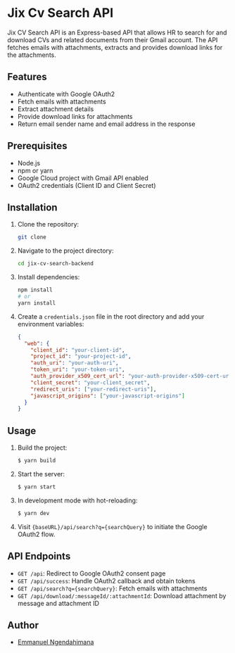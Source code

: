 # Jix Cv Search API

Jix CV Search API is an Express-based API that allows HR to search for and download CVs and related documents from their Gmail account. The API fetches emails with attachments, extracts and provides download links for the attachments.

## Features

- Authenticate with Google OAuth2
- Fetch emails with attachments
- Extract attachment details
- Provide download links for attachments
- Return email sender name and email address in the response

## Prerequisites

- Node.js
- npm or yarn
- Google Cloud project with Gmail API enabled
- OAuth2 credentials (Client ID and Client Secret)

## Installation

1. Clone the repository:

   ```bash
   git clone 
   ```

2. Navigate to the project directory:

   ```bash
   cd jix-cv-search-backend

   ```

3. Install dependencies:

   ```bash
   npm install
   # or
   yarn install
   ```

4. Create a `credentials.json` file in the root directory and add your environment variables:

   ```json
   {
     "web": {
       "client_id": "your-client-id",
       "project_id": "your-project-id",
       "auth_uri": "your-auth-uri",
       "token_uri": "your-token-uri",
       "auth_provider_x509_cert_url": "your-auth-provider-x509-cert-url",
       "client_secret": "your-client_secret",
       "redirect_uris": ["your-redirect-uris"],
       "javascript_origins": ["your-javascript-origins"]
     }
   }
   ```

## Usage

1. Build the project:

   ```bash
   $ yarn build
   ```

2. Start the server:

   ```bash
   $ yarn start
   ```

3. In development mode with hot-reloading:

   ```bash
   $ yarn dev
   ```

4. Visit `{baseURL}/api/search?q={searchQuery}` to initiate the Google OAuth2 flow.

## API Endpoints

- `GET /api`: Redirect to Google OAuth2 consent page
- `GET /api/success`: Handle OAuth2 callback and obtain tokens
- `GET /api/search?q={searchQuery}`: Fetch emails with attachments
- `GET /api/download/:messageId/:attachmentId`: Download attachment by message and attachment ID

## Author

- [Emmanuel Ngendahimana](https://github.com/Emmyfrank)
